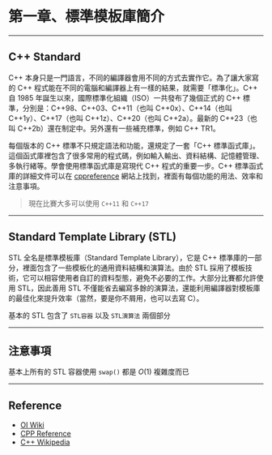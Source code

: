 # 第一章、標準模板庫簡介

---

## C++ Standard
C++ 本身只是一門語言，不同的編譯器會用不同的方式去實作它。為了讓大家寫的 C++ 程式能在不同的電腦和編譯器上有一樣的結果，就需要「標準化」。C++ 自 1985 年誕生以來，國際標準化組織（ISO）一共發布了幾個正式的 C++ 標準，分別是：C++98、C++03、C++11（也叫 C++0x）、C++14（也叫 C++1y）、C++17（也叫 C++1z）、C++20（也叫 C++2a）。最新的 C++23（也叫 C++2b）還在制定中。另外還有一些補充標準，例如 C++ TR1。

每個版本的 C++ 標準不只規定語法和功能，還規定了一套「C++ 標準函式庫」。這個函式庫裡包含了很多常用的程式碼，例如輸入輸出、資料結構、記憶體管理、多執行緒等。學會使用標準函式庫是寫現代 C++ 程式的重要一步。C++ 標準函式庫的詳細文件可以在 [cppreference](https://zh.cppreference.com/) 網站上找到，裡面有每個功能的用法、效率和注意事項。

> 現在比賽大多可以使用 `C++11` 和 `C++17`

---

## Standard Template Library (STL)

STL 全名是標準模板庫（Standard Template Library），它是 C++ 標準庫的一部分，裡面包含了一些模板化的通用資料結構和演算法。由於 STL 採用了模板技術，它可以相容使用者自訂的資料型態，避免不必要的工作。大部分比賽都允許使用 STL，因此善用 STL 不僅能省去編寫多餘的演算法，還能利用編譯器對模板庫的最佳化來提升效率（當然，要是你不屑用，也可以去寫 C）。

基本的 STL 包含了 `STL容器` 以及 `STL演算法` 兩個部分

---

## 注意事項
基本上所有的 STL 容器使用 `swap()` 都是 $O(1)$ 複雜度而已

---

## Reference
- [OI Wiki](https://oi-wiki.org/lang/csl/)
- [CPP Reference](https://en.cppreference.com/)
- [C++ Wikipedia](https://zh.wikipedia.org/wiki/C%2B%2B)
